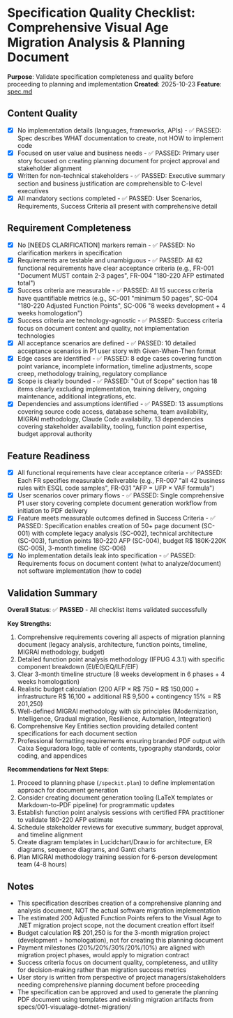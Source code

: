 # Specification Quality Checklist: Comprehensive Visual Age Migration Analysis & Planning Document

**Purpose**: Validate specification completeness and quality before proceeding to planning and implementation
**Created**: 2025-10-23
**Feature**: [spec.md](../spec.md)

## Content Quality

- [x] No implementation details (languages, frameworks, APIs) - ✅ PASSED: Spec describes WHAT documentation to create, not HOW to implement code
- [x] Focused on user value and business needs - ✅ PASSED: Primary user story focused on creating planning document for project approval and stakeholder alignment
- [x] Written for non-technical stakeholders - ✅ PASSED: Executive summary section and business justification are comprehensible to C-level executives
- [x] All mandatory sections completed - ✅ PASSED: User Scenarios, Requirements, Success Criteria all present with comprehensive detail

## Requirement Completeness

- [x] No [NEEDS CLARIFICATION] markers remain - ✅ PASSED: No clarification markers in specification
- [x] Requirements are testable and unambiguous - ✅ PASSED: All 62 functional requirements have clear acceptance criteria (e.g., FR-001 "Document MUST contain 2-3 pages", FR-004 "180-220 AFP estimated total")
- [x] Success criteria are measurable - ✅ PASSED: All 15 success criteria have quantifiable metrics (e.g., SC-001 "minimum 50 pages", SC-004 "180-220 Adjusted Function Points", SC-006 "8 weeks development + 4 weeks homologation")
- [x] Success criteria are technology-agnostic - ✅ PASSED: Success criteria focus on document content and quality, not implementation technologies
- [x] All acceptance scenarios are defined - ✅ PASSED: 10 detailed acceptance scenarios in P1 user story with Given-When-Then format
- [x] Edge cases are identified - ✅ PASSED: 8 edge cases covering function point variance, incomplete information, timeline adjustments, scope creep, methodology training, regulatory compliance
- [x] Scope is clearly bounded - ✅ PASSED: "Out of Scope" section has 18 items clearly excluding implementation, training delivery, ongoing maintenance, additional integrations, etc.
- [x] Dependencies and assumptions identified - ✅ PASSED: 13 assumptions covering source code access, database schema, team availability, MIGRAI methodology, Claude Code availability. 13 dependencies covering stakeholder availability, tooling, function point expertise, budget approval authority

## Feature Readiness

- [x] All functional requirements have clear acceptance criteria - ✅ PASSED: Each FR specifies measurable deliverable (e.g., FR-007 "all 42 business rules with ESQL code samples", FR-031 "AFP = UFP × VAF formula")
- [x] User scenarios cover primary flows - ✅ PASSED: Single comprehensive P1 user story covering complete document generation workflow from initiation to PDF delivery
- [x] Feature meets measurable outcomes defined in Success Criteria - ✅ PASSED: Specification enables creation of 50+ page document (SC-001) with complete legacy analysis (SC-002), technical architecture (SC-003), function points 180-220 AFP (SC-004), budget R$ 180K-220K (SC-005), 3-month timeline (SC-006)
- [x] No implementation details leak into specification - ✅ PASSED: Requirements focus on document content (what to analyze/document) not software implementation (how to code)

## Validation Summary

**Overall Status**: ✅ **PASSED** - All checklist items validated successfully

**Key Strengths**:
1. Comprehensive requirements covering all aspects of migration planning document (legacy analysis, architecture, function points, timeline, MIGRAI methodology, budget)
2. Detailed function point analysis methodology (IFPUG 4.3.1) with specific component breakdown (EI/EO/EQ/ILF/EIF)
3. Clear 3-month timeline structure (8 weeks development in 6 phases + 4 weeks homologation)
4. Realistic budget calculation (200 AFP × R$ 750 = R$ 150,000 + infrastructure R$ 16,100 + additional R$ 9,500 + contingency 15% = R$ 201,250)
5. Well-defined MIGRAI methodology with six principles (Modernization, Intelligence, Gradual migration, Resilience, Automation, Integration)
6. Comprehensive Key Entities section providing detailed content specifications for each document section
7. Professional formatting requirements ensuring branded PDF output with Caixa Seguradora logo, table of contents, typography standards, color coding, and appendices

**Recommendations for Next Steps**:
1. Proceed to planning phase (`/speckit.plan`) to define implementation approach for document generation
2. Consider creating document generation tooling (LaTeX templates or Markdown-to-PDF pipeline) for programmatic updates
3. Establish function point analysis sessions with certified FPA practitioner to validate 180-220 AFP estimate
4. Schedule stakeholder reviews for executive summary, budget approval, and timeline alignment
5. Create diagram templates in Lucidchart/Draw.io for architecture, ER diagrams, sequence diagrams, and Gantt charts
6. Plan MIGRAI methodology training session for 6-person development team (4-8 hours)

## Notes

- This specification describes creation of a comprehensive planning and analysis document, NOT the actual software migration implementation
- The estimated 200 Adjusted Function Points refers to the Visual Age to .NET migration project scope, not the document creation effort itself
- Budget calculation R$ 201,250 is for the 3-month migration project (development + homologation), not for creating this planning document
- Payment milestones (20%/20%/30%/20%/10%) are aligned with migration project phases, would apply to migration contract
- Success criteria focus on document quality, completeness, and utility for decision-making rather than migration success metrics
- User story is written from perspective of project managers/stakeholders needing comprehensive planning document before proceeding
- The specification can be approved and used to generate the planning PDF document using templates and existing migration artifacts from specs/001-visualage-dotnet-migration/
